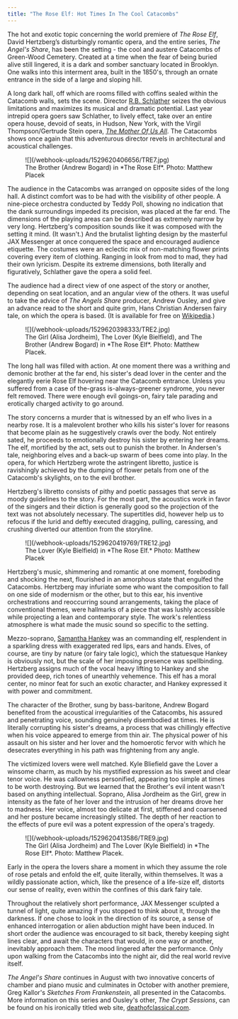 ```yaml
---
title: "The Rose Elf: Hot Times In The Cool Catacombs"
---
```


The hot and exotic topic concerning the world premiere of *The Rose Elf*, David Hertzberg’s disturbingly romantic opera, and the entire series, *The Angel's Share*, has been the setting - the cool and austere Catacombs of Green-Wood Cemetery. Created at a time when the fear of being buried alive still lingered, it is a dark and somber sanctuary located in Brooklyn. One walks into this interment area, built in the 1850's, through an ornate entrance in the side of a large and sloping hill.

A long dark hall, off which are rooms filled with coffins sealed within the Catacomb walls, sets the scene. Director [R.B. Schlather](/scene/people/rb-schlather/) seizes the obvious limitations and maximizes its musical and dramatic potential. Last year intrepid opera goers saw Schlather, to lively effect, take over an entire opera house, devoid of seats, in Hudson, New York, with the Virgil Thompson/Gertrude Stein opera, [*The Mother Of Us All*](/rb-schlather-susan-b-anthony-connecting-opera-with-community/). The Catacombs shows once again that this adventurous director revels in architectural and acoustical challenges.

<figure data-type="image">
![](/webhook-uploads/1529620406656/TRE7.jpg)
<figcaption>The Brother (Andrew Bogard) in *The Rose Elf*. Photo: Matthew Placek</figcaption>
</figure>

The audience in the Catacombs was arranged on opposite sides of the long hall. A distinct comfort was to be had with the visibility of other people. A nine-piece orchestra conducted by Teddy Poll, showing no indication that the dank surroundings impeded its precision, was placed at the far end. The dimensions of the playing areas can be described as extremely narrow by very long. Hertzberg's composition sounds like it was composed with the setting it mind. (It wasn't.) And the brutalist lighting design by the masterful JAX Messenger at once conquered the space and encouraged audience etiquette. The costumes were an eclectic mix of non-matching flower prints covering every item of clothing. Ranging in look from mod to mad, they had their own lyricism. Despite its extreme dimensions, both literally and figuratively, Schlather gave the opera a solid feel.

The audience had a direct view of one aspect of the story or another, depending on seat location, and an angular view of the others. It was useful to take the advice of *The Angels Share* producer, Andrew Ousley, and give an advance read to the short and quite grim, Hans Christian Andersen fairy tale, on which the opera is based. (It is available for free on [Wikipedia](https://en.wikisource.org/wiki/The_Elf_of_the_Rose).)

<figure data-type="image">
![](/webhook-uploads/1529620398333/TRE2.jpg)
<figcaption>The Girl (Alisa Jordheim), The Lover (Kyle Bielfield), and The Brother (Andrew Bogard) in *The Rose Elf*. Photo: Matthew Placek.</figcaption>
</figure>
 
The long hall was filled with action. At one moment there was a writhing and demonic brother at the far end, his sister's dead lover in the center and the elegantly eerie Rose Elf hovering near the Catacomb entrance. Unless you suffered from a case of the-grass is-always-greener syndrome, you never felt removed. There were enough evil goings-on, fairy tale parading and erotically charged activity to go around.

The story concerns a murder that is witnessed by an elf who lives in a nearby rose. It is a malevolent brother who kills his sister's lover for reasons that become plain as he suggestively crawls over the body. Not entirely sated, he proceeds to emotionally destroy his sister by entering her dreams. The elf, mortified by the act, sets out to punish the brother. In Andersen's tale, neighboring elves and a back-up swarm of bees come into play. In the opera, for which Hertzberg wrote the astringent libretto, justice is ravishingly achieved by the dumping of flower petals from one of the Catacomb's skylights, on to the evil brother.

Hertzberg's libretto consists of pithy and poetic passages that serve as moody guidelines to the story. For the most part, the acoustics work in favor of the singers and their diction is generally good so the projection of the text was not absolutely necessary. The supertitles did, however help us to refocus if the lurid and deftly executed dragging, pulling, caressing, and crushing diverted our attention from the storyline.

<figure data-type="image">
![](/webhook-uploads/1529620419769/TRE12.jpg)
<figcaption>The Lover (Kyle Bielfield) in *The Rose Elf.* Photo: Matthew Placek</figcaption>
</figure>

Hertzberg's music, shimmering and romantic at one moment, foreboding and shocking the next, flourished in an amorphous state that engulfed the Catacombs. Hertzberg may infuriate some who want the composition to fall on one side of modernism or the other, but to this ear, his inventive orchestrations and reoccurring sound arrangements, taking the place of conventional themes, were hallmarks of a piece that was lushly accessible while projecting a lean and contemporary style. The work's relentless atmosphere is what made the music sound so specific to the setting.

Mezzo-soprano, [Samantha Hankey](/talking-with-singers-samantha-hankey/) was an commanding elf, resplendent in a sparkling dress with exaggerated red lips, ears and hands. Elves, of course, are tiny by nature (or fairy tale logic), which the statuesque Hankey is obviously not, but the scale of her imposing presence was spellbinding. Hertzberg assigns much of the vocal heavy lifting to Hankey and she provided deep, rich tones of unearthly vehemence. This elf has a moral center, no minor feat for such an exotic character, and Hankey expressed it with power and commitment.

The character of the Brother, sung by bass-baritone, Andrew Bogard benefited from the acoustical irregularities of the Catacombs, his assured and penetrating voice, sounding genuinely disembodied at times. He is literally corrupting his sister's dreams, a process that was chillingly effective when his voice appeared to emerge from thin air. The physical power of his assault on his sister and her lover and the homoerotic fervor with which he desecrates everything in his path was frightening from any angle.

The victimized lovers were well matched. Kyle Bliefield gave the Lover a winsome charm, as much by his mystified expression as his sweet and clear tenor voice. He was callowness personified, appearing too simple at times to be worth destroying. But we learned that the Brother's evil intent wasn't based on anything intellectual. Soprano, Alisa Jordheim as the Girl, grew in intensity as the fate of her lover and the intrusion of her dreams drove her to madness. Her voice, almost too delicate at first, stiffened and coarsened and her posture became increasingly stilted. The depth of her reaction to the effects of pure evil was a potent expression of the opera's tragedy.

<figure data-type="image">
![](/webhook-uploads/1529620413586/TRE9.jpg)
<figcaption>The Girl (Alisa Jordheim) and The Lover (Kyle Bielfield) in *The Rose Elf*. Photo: Matthew Placek.</figcaption>
</figure>

Early in the opera the lovers share a moment in which they assume the role of rose petals and enfold the elf, quite literally, within themselves. It was a wildly passionate action, which, like the presence of a life-size elf, distorts our sense of reality, even within the confines of this dark fairy tale.

Throughout the relatively short performance, JAX Messenger sculpted a tunnel of light, quite amazing if you stopped to think about it, through the darkness. If one chose to look in the direction of its source, a sense of enhanced interrogation or alien abduction might have been induced. In short order the audience was encouraged to sit back, thereby keeping sight lines clear, and await the characters that would, in one way or another, inevitably approach them. The mood lingered after the performance. Only upon walking from the Catacombs into the night air, did the real world revive itself.

*The Angel's Share* continues in August with two innovative concerts of chamber and piano music and culminates in October with another premiere, Greg Kallor's *Sketches From Frankenstein*, all presented in the Catacombs. More information on this series and Ousley's other, *The Crypt Sessions*, can be found on his ironically titled web site, [deathofclassical.com](https://www.deathofclassical.com/).
